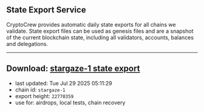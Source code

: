 ## State Export Service
CryptoCrew provides automatic daily state exports for all chains we validate. State export files can be used as genesis files and are a snapshot of the current blockchain state, including all validators, accounts, balances and delegations.

---
**Download: [stargaze-1 state export](https://dl-eu2.ccvalidators.com/SERVICE/stargaze/stargaze-1_export_22770359.json)**
---

- last updated: Tue Jul 29 2025 05:11:29
- chain id: `stargaze-1`
- export height: `22770359`
- use for: airdrops, local tests, chain recovery
